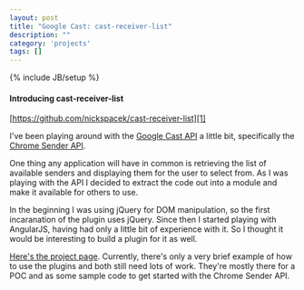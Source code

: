 ```yaml
---
layout: post
title: "Google Cast: cast-receiver-list"
description: ""
category: 'projects'
tags: []
---
```

{% include JB/setup %}

#### Introducing cast-receiver-list

[https://github.com/nickspacek/cast-receiver-list][1]

I've been playing around with the [Google Cast API](https://developers.google.com/cast/)
a little bit, specifically the
[Chrome Sender API](https://developers.google.com/cast/chrome_sender).

One thing any application will have in common is retrieving the list of
available senders and displaying them for the user to select from. As I
was playing with the API I decided to extract the code out into a module
and make it available for others to use.

In the beginning I was using jQuery for DOM manipulation, so the first
incaranation of the plugin uses jQuery. Since then I started playing
with AngularJS, having had only a little bit of experience with it. So
I thought it would be interesting to build a plugin for it as well.

[Here's the project page][1].
Currently, there's only a very brief example of how to  use the plugins
and both still need lots of work. They're mostly there for a POC and as
some sample code to get started with the Chrome Sender API.

[1]: https://github.com/nickspacek/cast-receiver-list

